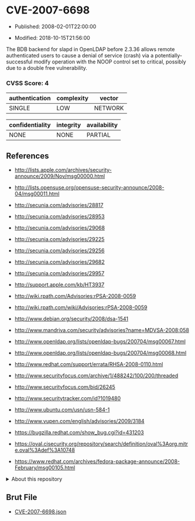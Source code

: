 # CVE-2007-6698

- Published: 2008-02-01T22:00:00

- Modified: 2018-10-15T21:56:00

The BDB backend for slapd in OpenLDAP before 2.3.36 allows remote authenticated users to cause a denial of service (crash) via a potentially-successful modify operation with the NOOP control set to critical, possibly due to a double free vulnerability.

### CVSS Score: **4**

| authentication | complexity | vector |
| --- | --- | --- |
| SINGLE | LOW | NETWORK |

| confidentiality | integrity | availability |
| --- | --- | --- |
| NONE | NONE | PARTIAL |

## References

* http://lists.apple.com/archives/security-announce/2009/Nov/msg00000.html

* http://lists.opensuse.org/opensuse-security-announce/2008-04/msg00011.html

* http://secunia.com/advisories/28817

* http://secunia.com/advisories/28953

* http://secunia.com/advisories/29068

* http://secunia.com/advisories/29225

* http://secunia.com/advisories/29256

* http://secunia.com/advisories/29682

* http://secunia.com/advisories/29957

* http://support.apple.com/kb/HT3937

* http://wiki.rpath.com/Advisories:rPSA-2008-0059

* http://wiki.rpath.com/wiki/Advisories:rPSA-2008-0059

* http://www.debian.org/security/2008/dsa-1541

* http://www.mandriva.com/security/advisories?name=MDVSA-2008:058

* http://www.openldap.org/lists/openldap-bugs/200704/msg00067.html

* http://www.openldap.org/lists/openldap-bugs/200704/msg00068.html

* http://www.redhat.com/support/errata/RHSA-2008-0110.html

* http://www.securityfocus.com/archive/1/488242/100/200/threaded

* http://www.securityfocus.com/bid/26245

* http://www.securitytracker.com/id?1019480

* http://www.ubuntu.com/usn/usn-584-1

* http://www.vupen.com/english/advisories/2009/3184

* https://bugzilla.redhat.com/show_bug.cgi?id=431203

* https://oval.cisecurity.org/repository/search/definition/oval%3Aorg.mitre.oval%3Adef%3A10748

* https://www.redhat.com/archives/fedora-package-announce/2008-February/msg00105.html

<details>
<summary>About this repository</summary> 

  This repository is part of the project [Live Hack CVE](https://github.com/Live-Hack-CVE). Main website can be found [www.live-hack.org](https://www.live-hack.org) 
  
  Made by [Sn0wAlice](https://github.com/Sn0wAlice) for the people that care about security and need to have a feed of the latest CVEs. Hope you enjoy it, don't forget to star the repo and follow me on [Twitter](https://twitter.com/Sn0wAlice) and [Github](https://github.com/Sn0wAlice). And that is my [personnal website](https://www.alice-snow.me/)

  - [Home Page](https://github.com/Live-Hack-CVE)
  - [Framework](https://github.com/Live-Hack-CVE/cve-framework)
  - [CVE database](https://github.com/Live-Hack-CVE/full_database)
  - [Changelog](https://github.com/Live-Hack-CVE/Changelog)
</details>

## Brut File

* [CVE-2007-6698.json](https://raw.githubusercontent.com/Live-Hack-CVE/full_database/main/cves/2007/CVE-2007-6698.json)

